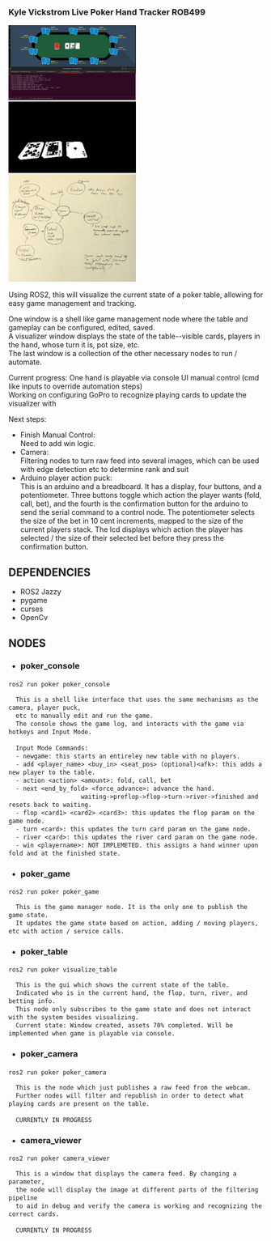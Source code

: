 ### Kyle Vickstrom Live Poker Hand Tracker ROB499

<img src="poker/assets/ss_2.png"  width="50%"/>  
  
<img src="poker/assets/firstThresh.png"  width="50%"/>  

<img src="poker/assets/node_sketch.jpg"  width="50%"/>  

Using ROS2, this will visualize the current state of a poker table, allowing for easy game management and tracking.  

One window is a shell like game management node where the table and gameplay can be configured, edited, saved.  
A visualizer window displays the state of the table--visible cards, players in the hand, whose turn it is, pot size, etc.  
The last window is a collection of the other necessary nodes to run / automate.  

Current progress:
   One hand is playable via console UI manual control (cmd like inputs to override automation steps)  
   Working on configuring GoPro to recognize playing cards to update the visualizer with  

Next steps:  
* Finish Manual Control:  
   Need to add win logic.  
* Camera:  
   Filtering nodes to turn raw feed into several images, which can be used with edge detection etc to determine rank and suit  
* Arduino player action puck:  
   This is an arduino and a breadboard. It has a display, four buttons, and a potentiometer. Three buttons toggle which action the player wants (fold, call, bet), and the fourth is the confirmation button for the arduino to send the serial command to a control node. The potentiometer selects the size of the bet in 10 cent increments, mapped to the size of the current players stack. The lcd displays which action the player has selected /  the size of their selected bet before they press the confirmation button.  
  
## DEPENDENCIES  
* ROS2 Jazzy
* pygame  
* curses
* OpenCv
  
## NODES  
  
  - ### poker_console  
  `ros2 run poker poker_console`  
    
      This is a shell like interface that uses the same mechanisms as the camera, player puck,  
      etc to manually edit and run the game.  
      The console shows the game log, and interacts with the game via hotkeys and Input Mode.  

      Input Mode Commands:  
      - newgame: this starts an entireley new table with no players.  
      - add <player_name> <buy_in> <seat_pos> (optional)<afk>: this adds a new player to the table.  
      - action <action> <amount>: fold, call, bet  
      - next <end_by_fold> <force_advance>: advance the hand.  
                        waiting->preflop->flop->turn->river->finished and resets back to waiting.  
      - flop <card1> <card2> <card3>: this updates the flop param on the game node.  
      - turn <card>: this updates the turn card param on the game node.  
      - river <card>: this updates the river card param on the game node.
      - win <playername>: NOT IMPLEMETED. this assigns a hand winner upon fold and at the finished state.

   - ### poker_game  
   `ros2 run poker poker_game`  

      This is the game manager node. It is the only one to publish the game state.  
      It updates the game state based on action, adding / moving players, etc with action / service calls.  


   - ### poker_table  
   `ros2 run poker visualize_table`  

      This is the gui which shows the current state of the table.  
      Indicated who is in the current hand, the flop, turn, river, and betting info.  
      This node only subscribes to the game state and does not interact with the system besides visualizing.    
      Current state: Window created, assets 70% completed. Will be implemented when game is playable via console.  
   
   - ### poker_camera  
   `ros2 run poker poker_camera`  

      This is the node which just publishes a raw feed from the webcam.  
      Further nodes will filter and republish in order to detect what playing cards are present on the table.  

      CURRENTLY IN PROGRESS  

   - ### camera_viewer  
   `ros2 run poker camera_viewer`  

      This is a window that displays the camera feed. By changing a parameter,  
      the node will display the image at different parts of the filtering pipeline   
      to aid in debug and verify the camera is working and recognizing the correct cards.  

      CURRENTLY IN PROGRESS


